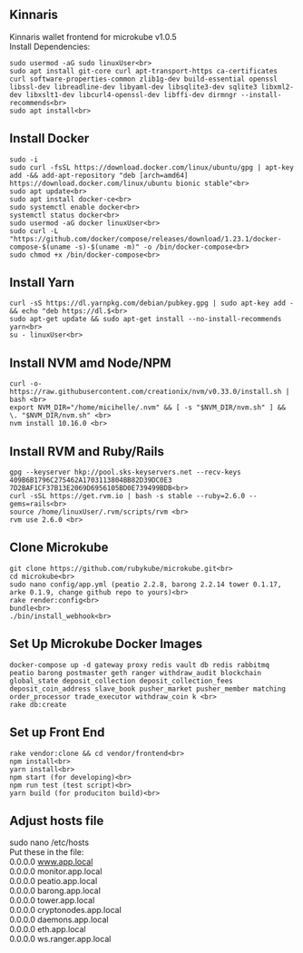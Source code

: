 Kinnaris<br>
---------------------------------------------------
Kinnaris wallet frontend for microkube v1.0.5<br>
Install Dependencies:<br>
```
sudo usermod -aG sudo linuxUser<br>
sudo apt install git-core curl apt-transport-https ca-certificates curl software-properties-common zlib1g-dev build-essential openssl libssl-dev libreadline-dev libyaml-dev libsqlite3-dev sqlite3 libxml2-dev libxslt1-dev libcurl4-openssl-dev libffi-dev dirmngr --install-recommends<br>
sudo apt install<br>
```
Install Docker<br>
---------------------------------------------------
```
sudo -i 
sudo curl -fsSL https://download.docker.com/linux/ubuntu/gpg | apt-key add -&& add-apt-repository "deb [arch=amd64] https://download.docker.com/linux/ubuntu bionic stable"<br>
sudo apt update<br>
sudo apt install docker-ce<br>
sudo systemctl enable docker<br>
systemctl status docker<br>
sudo usermod -aG docker linuxUser<br>
sudo curl -L "https://github.com/docker/compose/releases/download/1.23.1/docker-compose-$(uname -s)-$(uname -m)" -o /bin/docker-compose<br>
sudo chmod +x /bin/docker-compose<br>
```
Install Yarn<br>
---------------------------------------------------
```
curl -sS https://dl.yarnpkg.com/debian/pubkey.gpg | sudo apt-key add - && echo "deb https://dl.$<br>
sudo apt-get update && sudo apt-get install --no-install-recommends yarn<br>
su - linuxUser<br>
```
Install NVM amd Node/NPM<br>
---------------------------------------------------
```
curl -o- https://raw.githubusercontent.com/creationix/nvm/v0.33.0/install.sh | bash <br>
export NVM_DIR="/home/micihelle/.nvm" && [ -s "$NVM_DIR/nvm.sh" ] && \. "$NVM_DIR/nvm.sh" <br>
nvm install 10.16.0 <br>

```
Install RVM and Ruby/Rails<br>
---------------------------------------------------
```
gpg --keyserver hkp://pool.sks-keyservers.net --recv-keys 409B6B1796C275462A1703113804BB82D39DC0E3 7D2BAF1CF37B13E2069D6956105BD0E739499BDB<br>
curl -sSL https://get.rvm.io | bash -s stable --ruby=2.6.0 --gems=rails<br>
source /home/linuxUser/.rvm/scripts/rvm <br>
rvm use 2.6.0 <br>
```
Clone Microkube<br>
---------------------------------------------------
```
git clone https://github.com/rubykube/microkube.git<br>
cd microkube<br>
sudo nano config/app.yml (peatio 2.2.8, barong 2.2.14 tower 0.1.17, arke 0.1.9, change github repo to yours)<br>
rake render:config<br>
bundle<br>
./bin/install_webhook<br>
```
Set Up Microkube Docker Images<br>
---------------------------------------------------
```
docker-compose up -d gateway proxy redis vault db redis rabbitmq peatio barong postmaster geth ranger withdraw_audit blockchain global_state deposit_collection deposit_collection_fees deposit_coin_address slave_book pusher_market pusher_member matching order_processor trade_executor withdraw_coin k <br>
rake db:create
```
Set up Front End<br>
---------------------------------------------------
```
rake vendor:clone && cd vendor/frontend<br>
npm install<br>
yarn install<br>
npm start (for developing)<br>
npm run test (test script)<br>
yarn build (for produciton build)<br>
```
Adjust hosts file<br>
---------------------------------------------------
sudo nano /etc/hosts<br>
Put these in the file:<br>
0.0.0.0 www.app.local<br>
0.0.0.0 monitor.app.local<br>
0.0.0.0 peatio.app.local<br>
0.0.0.0 barong.app.local<br>
0.0.0.0 tower.app.local<br>
0.0.0.0 cryptonodes.app.local<br>
0.0.0.0 daemons.app.local<br>
0.0.0.0 eth.app.local<br>
0.0.0.0 ws.ranger.app.local<br>